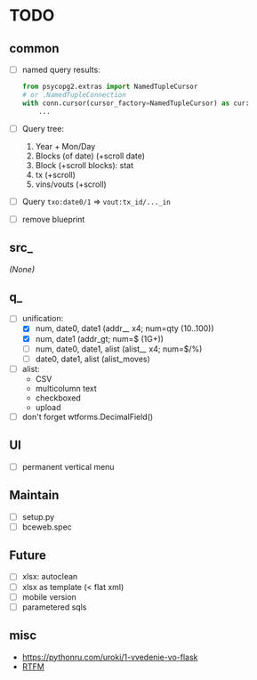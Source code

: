 # TODO

## common
- [ ] named query results:

   ```python
   from psycopg2.extras import NamedTupleCursor
   # or .NamedTupleConnection
   with conn.cursor(cursor_factory=NamedTupleCursor) as cur:
       ...
   ```

- [ ] Query tree:
  1. Year + Mon/Day
  1. Blocks (of date) (+scroll date)
  1. Block (+scroll blocks): stat
  1. tx (+scroll)
  1. vins/vouts (+scroll)
- [ ] Query `txo:date0/1` &rArr; `vout:tx_id/..._in`
- [ ] remove blueprint

## src_
*(None)*

## q_
- [ ] unification:
  - [x] num, date0, date1 (addr_*_* x4; num=qty (10..100))
  - [x] num, date1 (addr_gt; num=$ (1G+))
  - [ ] num, date0, date1, alist (alist_*_* x4; num=$/%)
  - [ ] date0, date1, alist (alist_moves)
- [ ] alist:
  - CSV
  - multicolumn text
  - checkboxed
  - upload
- [ ] don't forget wtforms.DecimalField()

## UI
- [ ] permanent vertical menu

## Maintain
- [ ] setup.py
- [ ] bceweb.spec

## Future
- [ ] xlsx: autoclean
- [ ] xlsx as template (&lt; flat xml)
- [ ] mobile version
- [ ] parametered sqls

## misc
- https://pythonru.com/uroki/1-vvedenie-vo-flask
- [RTFM](https://jinja.palletsprojects.com/en/3.0.x/templates/)
